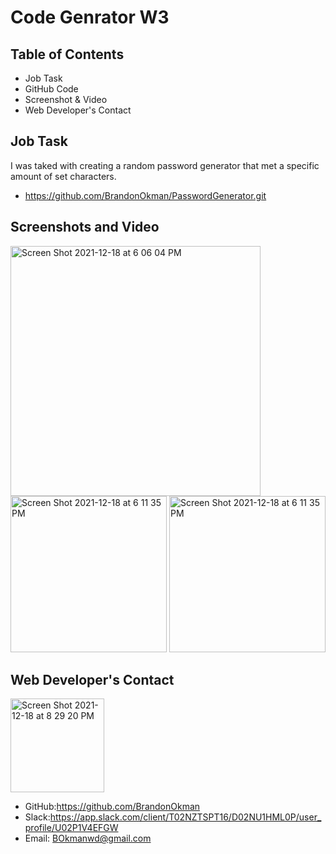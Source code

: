 # Code Genrator W3

## Table of Contents
* Job Task
* GitHub Code
* Screenshot & Video
* Web Developer's Contact
## Job Task
I was taked with creating a random password generator that met a specific amount of set characters. 
* https://github.com/BrandonOkman/PasswordGenerator.git
## Screenshots and Video
<img width="400" alt="Screen Shot 2021-12-18 at 6 06 04 PM" src="pic1.png">
<img width="250" alt="Screen Shot 2021-12-18 at 6 11 35 PM" src="pic2.png">
<img width="250" alt="Screen Shot 2021-12-18 at 6 11 35 PM" src="pic3.png">

## Web Developer's Contact
<img width="150" alt="Screen Shot 2021-12-18 at 8 29 20 PM" src="https://user-images.githubusercontent.com/87589924/146662823-29aeef3c-9f95-4c14-9b4f-1c58aeeebb40.png">

* GitHub:https://github.com/BrandonOkman
* Slack:https://app.slack.com/client/T02NZTSPT16/D02NU1HML0P/user_profile/U02P1V4EFGW
* Email: BOkmanwd@gmail.com
